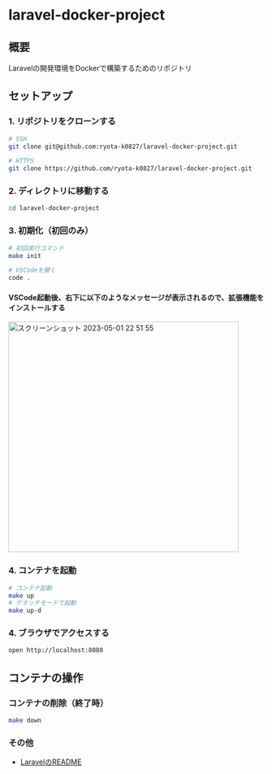 # laravel-docker-project

## 概要
Laravelの開発環境をDockerで構築するためのリポジトリ

## セットアップ

### 1. リポジトリをクローンする

```sh
# SSH
git clone git@github.com:ryota-k0827/laravel-docker-project.git

# HTTPS
git clone https://github.com/ryota-k0827/laravel-docker-project.git
```

### 2. ディレクトリに移動する

```sh
cd laravel-docker-project
```

### 3. 初期化（初回のみ）

```sh
# 初回実行コマンド
make init

# VSCodeを開く
code .
```

#### VSCode起動後、右下に以下のようなメッセージが表示されるので、拡張機能をインストールする
<img width="453" alt="スクリーンショット 2023-05-01 22 51 55" src="https://user-images.githubusercontent.com/50436249/235462093-f9cf826f-b937-46f4-aef4-7a3a42b3aa33.png">


### 4. コンテナを起動

```sh
# コンテナ起動
make up
# デタッチモードで起動
make up-d
```

### 4. ブラウザでアクセスする

```sh
open http://localhost:8080
```

## コンテナの操作

### コンテナの削除（終了時）

```sh
make down
```

### その他
- [LaravelのREADME](./src/README.md)
